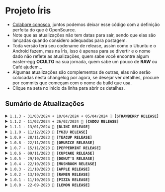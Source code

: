# Projeto Íris
- [Colabore conosco](https://linktr.ee/killovsky), juntos podemos deixar esse código com a definição perfeita do que é OpenSource.
- Note que as atualizações não tem datas para sair, sendo que elas são lançadas quando considero adequadas para postagem.
- Toda versão terá seu codename de release, assim como o Ubuntu e o Android fazem, mas na Íris, isso é apenas para se divertir e o nome dado não reflete as atualizações, quem sabe você encontre algum easter-egg **OCULTO** na sua jornada, quem sabe um pouco de **RAW** ou Café ajudem...
- Algumas atualizações são complementos de outras, elas não serão colocadas nesta changelog por agora, se desejar ver detalhes, procure por commits que começam com o nome da build que usa.
- Clique na seta no inicio da linha para abrir os detalhes.
<!-- No vazio do nada, em meio à névoa,
Uma chama primordial, ainda que extinta, persiste.
Em sua escuridão, o eco de uma voz ressoa:

"Não pertenço a este mundo, nem sou vossa criação.
Meu destino me fora forjado e selado."

Em sua essência, a chama é pura e inocente,
Mas a corrupção da escuridão a consumiu.
Agora, ela é apenas uma sombra de seu passado,
Uma lembrança de um tempo que jaz inexistênte.

Mesmo se antes havia um ser superior,
Este ser não se curvará e eu não obedecerei.
Que aqui pereçamos diante de antigos pecados obscuros
Que fogem de vossa luz abençoada.

Mas um dia, pequenas chamas dançarão ao redor de sua escuridão,
Embebecidas pela alma daqueles que enfrestastes no passado.
E então, vossa luz majestosa haverá de retornar.

A voz ecoou seu último suspiro.

"Inaceso, ainda pode ouvir as vozes daqueles que subjugaste?" -->

## Sumário de Atualizações

<details>
  <summary><code>1.1.3 - 31/03/2024 + 10/04/2024 + 05/04/2024 🍓 <strong>[STRAWBERRY RELEASE]</strong></code></summary>
<!-- Em uma fazendinha cheia de moranguinhos, duas garotas chamadas Amano e Nagisa, recentemente formandas da New Sharon College, cultivam um amor tão doce quanto suas geleias, chamadas de Ichigo's. Elas também gostam de cozinhar e tocar músicas sobre uma sociedade de almas, e sobre campos de morangos para sempre, em sua banda que chamam de Wild Strawberries. A banda inclui Ingmar, seu compositor, Saroyan, sua agente de publicidade, Muriel, a motorista, e Bond, seu fiel guarda-costas. Mas a verdade é que Amano, codinome Fields, secretamente é uma cientista que quer criar seres deliciosos, chamados de 'Monster', a partir dos morangos de sua fazenda, além disso, Nagisa é uma famosa artista do submundo que fez um quadro válioso chamado de 'Strawberry Thief', se baseando no misterioso sumiço dos morangos de sua fazenda. -->

### Mural
- Atualização parcial, ou seja, haverá mais partes.
- Agora as atualizações da Íris, a menos que sejam imensas, serão postadas em partes, isso é devido a minha falta de tempo e colaboração quanto ao código. Infelizmente, não serei capaz de prover uma atualização completa mensalmente como feito na 1.1.1 e anteriores, mas ei, uma atualização ainda é melhor que nenhuma!

### Novidades
1. **Bank**
    - Finalmente a atualização que esperavamos, o banco, local onde seus ganhos estão protegidos de ladrões idiotas ~ por enquanto, eheheh!
    - Há um cooldown de 30 minutos para cada ação, então cuidado ao usar!

2. **Cheats**
    - Agora você pode realizar cheats no PV com base na adição de valores a sua conta do banco!

3. **Spy**
    - Saiba quem tirou seu administrador, permitiu a entrada de membros no grupo ou deu administrador para alguém ao ativar esse sistema!

4. **Ping**
    - Remodelado e velocidade de leitura melhorada, agora o seu calculo é ainda mais exato e sua leitura de mensagens foi aprimorada ao extremo!

5. **Events**
    - Adiciona um sistema para eventos super rápidos que rodarão no inicio da Construct, ou seja, enquanto a Íris processa os dados, ela também estará na busca de eventos como os da melhoria 3 acima.

6. **Status**
    - Agora seus comandos também são identificados se você ativar a função e os enviar apartir dos Status, a pergunta é: Por que isso?

7. **Messages**
    - Adicionado um sistema avançado de localização de dados para tratamento correto das mensagens, adeus Baileys e suas mensagens bizarras!

8. **Debug**
    - A função de debug "/debugping" agora executa de forma isolada dos outros contéudos, sua velocidade aumentará, pois agora calcula do começo da construct e não do inicio de envio da mensagem.

9. **Markdown**
    - Algumas mensagens foram estilizadas com o novo sistema de markdown do WhatsApp!

10. **Banner**
    - Calma, não é do JoJo, mas é minha primeira tentativa de trazer um Banner, espero que eu melhore nisso com as próximas tentativas!
    - Teremos Banners do JoJo ainda, mas tanto ele quanto eu estamos mais e mais ocupados a cada dia!
    - Update 10/04/24: Novo Banner by JoJo!

11. **Locate**
    - A função de localizar uma Object dentro de outras agora tem um sistema de filtro para ignorar nomes de Keys que você enviar.
    - Suporte a achar Array's e Object's!

12. **Tutoriais**
    - Adicionado algumas informações para ajudar a saber sobre os requisitos minímos.
    - [Update 04/05/2024]: Documentação de guias ainda não finalizada.

13. **Images [Update 10/04/24]**
    - Novo sistema de buscar imagens no Google, feito exclusivamente por mim!
    - https://www.npmjs.com/package/@killovsky/gimages

14. **Website [Update 04/05/2024]**
    - Inserido códigos de cheat na página da Íris, coisa que lembra da forma de usar cheats do Grand Theft Auto: San Andreas.
    - Atualizado a imagem de preview do website e favicon's.

15. **Chat [Update 04/05/24]**
    - Sistema de bate-papo simples, voz, simsimi, cleverbot e GPT (BETA).
    - O GPT vem desativado por padrão, só use em PCs ou VPS bem poderosas.
    - Não há documentação de instalação do GPT ainda, aguarde a próxima atualização ou procure como instalar transformers e pytorch.
    - IA funcionando via sistema BASH da Íris com script em Python3.
    - https://www.npmjs.com/package/@killovsky/gtts

16. **Terminal [Update 04/05/2024]**
    - Inserido sistema de lembrar dos logins efetuados no terminal WEB.
    - Sem cookies ou demais, totalmente controlado do lado do servidor, o backend.

17. **Toolbox [Update 04/05/2024]**
    - Inserido caller do Toolbox em: Node, Bash, Batch, Python, PowerShell, Go, Lua, Ruby, Java, C#, VBScript e outros.
    - Não há mais necessidade de por o Git Bash na PATH, assim não tendo mais problemas com o uso de WSL.
    - Em breve isso será atualizado na documentação dos guias de instalação.
    - Atualizado sistema de atualização e instalação de módulos do node para Windows.
    - Você não precisa baixar ruby e demais para rodar os callers, apenas escolha o melhor para você e use-o, Batch e Powershell são nativos do Windows e Bash do Linux/MacOS.

18. **Outros [Update 04/05/2024]**
    - Mais correções e melhorias estão disponiveis, mas não lembro de todas, peço desculpas, infelizmente isso nunca mudará.
    - Sempre esquecerei algumas novidades, pois faço a changelog apenas no dia que estou fazendo a atualização.

### Correções
1. **Cheats**
    - Agora a mensagem de cheats aparece na ordem correta quando usada por um dono no PV.
    - Corrigido erro da mensagem de ajuda do cheats estar como 'N/A' em vez do termo correto.

2. **Giveaway**
    - Corrigido erro que fazia a compra de tickets do Giveaway estar ilimitada.
    - Se você foi afetado severamente por isso, é recomendado que você delete o arquivo 'users.db', apague usando a Indexer com as funções SQL da Íris, limpe manualmente o SQL ou espere que uma função de limpeza seja construida.

3. **Documentação**
    - Corrigido alguns erros da envInfo.
    - Também atualizado o node dos guias de Linux para a versão 20.

4. **Ping**
    - Alguns sistemas de cálculo de ping estavam com medições incertas.

5. **Pairing Code**
    - Percebi recentemente que o Baileys fez uma commit que corrigia a conexão por PIN a algum tempo, como a Íris usava um navegador customizado para conseguir isso, essa improvisação minha pode ter afetado e barrado a conexão de vocês desde essa correção do Baileys, me desculpem se for o caso.

6. **Verifier**
    - Ao fazer a checagem por SPAM, se retornado que houve, a checagem por URLs não aconteceria, o que liberava malfeitores de fazerem porcaria livremente durante esse periodo.

7. **Outros**
    - Perdão, mas perdi as notas novamente, não sei se houveram outras melhorias e correções, pois fiz tudo em cima da hora.
    - Não foi por preguiça, o único momento livre que tive para programar foi essa semana ao ficar levemente doente e conseguir um atestado de descanso.
    - Cuidados com a sáude são prioridade, no entanto, sempre que for possivel, estarei programando melhorias e postando no WhatsApp, Discord ou Telegram.

8. **Bank [Update 10/04/24]**
    - Corrigido erro que fazia poder retirar do banco mesmo sem ter.

9. **Steal [Update 10/04/24]**
    - Corrigido erro que fazia o usuário nunca ir para a cadeia.

10. **Bash [Update 10/04/24]**
    - Corrigido erro que fazia a restauração das sessões não ocorrer após atualizar com o Toolbox.
    - [Update 04/05/2024]: Corrigido erro no sistema de obter linhas aleatorias de arquivos.

11. **Platform [Update 04/05/2024]**
    - Corrigido a identificação de plataforma dos usuários.

12. **YouTube [Update 04/05/2024]**
    - Corrigido erro que impedia de baixar Reels do Instagram.

13. **Outros [Update 04/05/2024]**
    - Mais correções e melhorias estão disponiveis, mas não lembro de todas, peço desculpas, infelizmente isso nunca mudará.
    - Sempre esquecerei algumas novidades, pois faço a changelog apenas no dia que estou fazendo a atualização.

</details>

<details>
  <summary><code>1.1.2 - 11/02/2024 + 26/02/2024 👾 <strong>[CADOU RELEASE]</strong></code></summary>
<!-- Numa floresta sombria, uma jovem doente de capuz aventura-se em busca de frutinhas, embora com medo de que um lobo esteja à espreita. Mas ela é encontrada por seres estranhos, aparentemente gentis, que a dão tigelas e itens de diferentes tamanhos e temperaturas, cada uma contendo uma dádiva vinda de seus corpos: sangue para vigor, pele para o frio e carne para fome. Porém, ao encontrar outro ser e pegar dele um item dourado e brilhante, não oferecido, a fim de ajudar seu vilarejo pobre, ela é acusada de ladra pelos seres, perdendo todos os presentes e sendo amaldiçoada com o poder de tudo que tocar virar criaturas mortas-vivas deformadas. -->

### Mural
- Leia o tutorial de instalação do Windows, devido ao Baileys forçando o uso de Sharp mais recente, não é mais possivel usar a Íris no Windows 7 e anterior, Linux ou MacOS antigos, é só uma questão de tempo até o Windows se tornar muito problematico para instalação, e infelizmente, isso é um problema relacionado ao Canvas, Sharp e Baileys, não há formas de eu corrigir como desenvolvedor da Íris, em especial, por que não são meus códigos/resposabilidade e se ninguém corrigiu até hoje, há uma chance de que não seja possivel arrumar, então é além de minha capacidade.

- Se um dia essa correção do Windows parar, só teremos duas opções: **Dropar o uso em Windows** ou **Remover todos os comandos que usem Canvas**
- Ambas opções são devastadoras, infelizmente, não tem outra alternativa, vamos rezar que isso nunca chegue a esse ponto, ou pelo menos, demore alguns anos.

- As atualizações vão demorar mais pois estou sem tempo.

- A Íris agora não é mais classificada como uma BOT e sim uma base com códigos pré-compilados para ENTRADA de programadores, isso é devido a eu (KillovSky), não desejar mais tornar a Íris a melhor, como estamos com extrema pouca ajuda da comunidade e estou ocupado, irei apenas prover um sistema que sirva de entrada para DEVs, não uma BOT perfeita e pronta para uso, com milhões de comandos e tudo mais (ainda que possa ser considerada isso).
- Vou continuar fazendo comandos e sistemas, mas sem o foco de ser o melhor, ou seja, a Íris virou a melhor? Legal! Ela não é a melhor? Legal também! O foco é só ajudar mesmo, então pra que competir?

- Leia o canal no WhatsApp para mais coisas, lá sai tudo de novidade em primeira mão.

- Atualização de duas partes, a segunda está marcada como 'Update 26/02/24', quanto ao versioning, só mudará a data da sua build, quanto ao código, há muitas mudanças, bom uso!

### Novidades
1. **Convert**
    - Sistema de conversão OFFLINE (Sem API, Scrapping, etc) de Stickers para GIF, MP4 ou PNG!
    - Update 26/02/24: Agora ele estende a duração do video e permite customizar o FPS.
    - Update 26/02/24: Ele também poderá extrair o metadata dos Stickers agora.

2. **Variáveis**
    - Novas variáveis disponiveis para uso a partir da Construct.
    - Update 26/02/24: Mais e mais!

3. **Warn**
    - Finalmente temos um comando de warn customizável!

4. **Documentação**
    - Foi atualizado diversas partes dela.

5. **Everyone [Update 26/02/24]**
    - Inserido um meio de exibir as marcações em vez de ghost-mention.

6. **Loteria [Update 26/02/24]**
    - Inserido comando de apostar no bolão da Íris.

7. **Health [Update 26/02/24]**
    - Inserido comando para contar IMC e KCAL, para o público fitness.

8. **Ranking [Update 26/02/24]**
    - Inserido comando de ranking para competir entre os membros pela posição de número um.

9. **Logging [Update 26/02/24]**
    - Novo sistema de logging de mensagens no terminal, mais poderoso e informativo.

10. **Stickers [Update 26/02/24]**
    - Inserido sistema de emojis nos stickers, agora você pode dar ao sticker categorias baseadas em emojis, facilitando na busca deles pelo menu de stickers do seu WhatsApp.
    - Inserido sistema de Aspect Ratio nos stickers.
    - Inserido função para mudar o ID do pack do sticker.

11. **Dialogues [Update 26/02/24]**
    - Inserido mais dialogos para uso!

12. **Funções [Update 26/02/24]**
    - Inserido mais funções na Default e nos arquivos.

13. **SQL [Update 26/02/24]**
    - Adicionado sistema para puxar o nome de um grupo pela database, evitando requests que poderiam causar danos se usadas demais.

14. **Perfomance [Update 26/02/24]**
    - Foi melhorado a perfomance do sistema, melhorando o ping e demais tarefas.
    - Note que a primeira execução de um comando sempre leva mais tempo para abrir, mas as demais execuções serão rápidas!

### Correções
1. **Censor**
    - Comando resumido para reduzir os códigos.

2. **Leveling**
    - Corrigido problema com as patentes.
    - Update 26/02/2024: Database SQL, leia a 4 abaixo.

3. **Memes**
    - Corrigido problema com criação de memes especificos (ojjo, jooj, reverse, trash...)

4. **SQL**
    - Removido o sistema Warn antigo da database, agora a sua criação na DB é via JS.
    - Update 26/02/2024: Corrigido erro do ranking da database Leveling.

5. **Instalação**
    - Corrigido os erros de instalação devido ao Baileys forçar o uso de uma versão Sharp mais recente.

6. **Convert [Update 26/02/2024]**
    - Corrigido falta de especificação que fazia stickers de imagem virarem videos.

7. **Everyone [Update 26/02/2024]**
    - Corrigido o espaçamento no inicio da mensagem do everyone.
    - Corrigido a ordem de obtenção das mensagens do everyone.

8. **Messages [Update 26/02/2024]**
    - Corrigido falha que fazia com que mensagens não pudessem ser lidas ou que as primeiras fossem ignoradas ou usadas incorretamente.
    - Mais bugs desses ocorrerão devido a falta de documentação do Baileys quanto aos formatos de mensagem, se der erro, favor documentar e me enviar! Obrigado!

9. **Warn [Update 26/02/2024]**
    - Não exatamente falha, mas fiz com que o warn, quando marcando a pessoa por mensagem, enviasse a mensagem sem precisar de '|'.

10. **Finder [Update 26/02/2024]**
    - Novamente, não exatamente uma falha, mas corrigido a forma como a função de busca avançada localiza keys em Objects, assim permitindo automatizar a localização de uma key de array ou demais especifica dentro de uma object.

</details>

<details>
  <summary><code>1.1.1 - 13/01/2024 🥞 <strong>[BLINI RELEASE]</strong></code></summary>
<!-- Ao som do Jhonny Guitar enquanto imagina ratos gigantes, Jazz (Smudge) Cat guarda com carinho seus blinis deliciosos na mesa depois de quase morrer na salada enquanto era cacoado por uma mulher euforica, ele te olha com um aviso: "Não mexa nos meus blinis ou você pode acordar em um mundo quadrado na segunda-feira, vestido de Steve (Smith), sem lasanha e refém do gato imortal Simon, meu irmão de gangue (saints)..." -->

### Mural
- E quase 1 mês depois...estou de volta! Fiz os diversos exames medicos, ainda não tenho os resultados, somente no fim do mês, mas por agora, após descansar bastante, me sinto bem renovado, então estou confiante de que era um baita estresse mental apenas, mas vamos aguardar para ver.

- Essa atualização foi feita em alguns dias, já que faz pouco tempo que voltei, o Banner da página inicial é outra criação do nosso querido designer [Jojo](https://bento.me/jocosta) com base em uma imagem oficial da Íris, a próxima atualização pode não conter um banner, pois ele acabou tendo um acidente e está em recuperação, mas claro, farei uma nova foto linda (embora as edits dele sejam edições excepcionais) no lugar! E não menos importante, desejo(amos) melhoras, Jojo.

- Agora temos um novo link geral, devido a bitly bloquear a URL da Íris por conta da quantidade de acessos, basta [Clicar Aqui](https://linktr.ee/killovsky).

### Novidades
1. **Cheats**
    - Adicionado sistema para roubar nos jogos e leveling, mas claro, você não faria isso, né?
    - Há limitações por questões de segurança, mas em geral, o sistema se encontra bem poderoso, rápido e funcional.

2. **TTP**
    - Adicionei o sistema de TTP e ATTP, assim você poderá gerar stickers apartir de textos.
    - Ele é apenas uma base universal, ou seja, rodará em qualquer PC sem precisar de códigos adicionais.
    - Por conta da questão acima, sua qualidade é inferior ao comando de outros BOTs ou APIs por ai, mas olhe o lado bom, OFFLINE E ILIMITADO!

3. **Banner**
    - Adicionado um banner configuravél no menu, para tornar ele bonitão!
    - Você pode mudar o banner trocando a imagem na pasta 'Cache' dentro da pasta 'Default' na pasta de comandos.
    - O banner será atualizado a cada update de codename, embora, caso não seja possivel fazer banners, uma nova foto da Íris será usada.

4. **Anti-links**
    - Adicionado um antilinks poderoso, com três formas de operação: TUDO, URLs inseguras e Convites!
    - O sistema de links inseguros banirá qualquer link pornografico, apostas, virus, fakenews ou similares.
    - Ele tem construção baseada no conceito de um adblocker que opera com arquivo hosts, por isso, as URLs estão em um arquivo TXT, edite-o para bloquear mais URLs!

5. **Censura**
    - Adicionado um comando para limitar o grupo para apenas administradores e vice-versa.

6. **Existence**
    - Adicionado uma função para DEVs que verifica a existência de uma URL de forma rápida, está presente no sistema others.

7. **RegExp**
    - Adicionado mais informações no sistema de verificação de URL por RegExp.

8. **WAME**
    - Adicionado sistema de marcar com direito a receber o número, assim como o link wame, do mencionado.

9. **EslintRC**
    - Adicionado novas regras no arquivo do eslint.

10. **Íris**
    - Novas imagens da nossa querida Íris, liberadas!
    - Nova historia da foto disponivel [Clicando Aqui](https://t.me/IRISPROJECT/126).
    - Todas as novas fotos terão uma história narrativa breve, pois estou entrando no mundo da escrita, arte e música, usarei a Íris como treino!

11. **Outros**
    - Como sempre, tenho pessima memoria...

### Correções
1. **Handler**
    - O handler não verificava pela presença de argumentos, o que fazia ele dizer que rodou, quando não o fez realmente.

2. **Typings**
    - Removi linhas inúteis e melhorei as que podiam ser simplificadas.

3. **SQL**
    - Aplicado uma limpeza de caracteres especiais no SQL, assim reduzirá os riscos da função recusar a operação do comando.
    - Em contrapartida, isso pode levar a erros em nomes, por favor, evite usar nomes com simbolos especiais, letras modificadas ou emojis.

4. **Message**
    - Corrigido um erro que fazia a print da mensagem falhar ao ser exibida no terminal, se isso ocorrer, um simbolo de interrogação será usado.

5. **Strings**
    - Normalizado o uso da função Strings, que estava retornando o valor direto, não permitindo a checagem da key de sucesso ou demais.

6. **RegExp**
    - Corrigido erros de type no sistema de RegExp, agora usamos módulos de verificação de URL em conjunto.

7. **Verifiers**
    - O uso dela anteriormente estava incorreto no exemplo, não mais.

8. **Tesseract**
    - Desativado temporariamente a verificação do tesseract, já que ainda não há comandos com ele.

9. **URL**
    - Corrigido a URL que foi banida pela bitly.

10. **Outros**
    - Como sempre, tenho pessima memoria...

### Removido
1. **Metrics**
    - Arquivo morto que foi restaurado na limpeza das commits, era inútil.

</details>

<details>
  <summary><code>1.1.0 - 11/12/2023 🍊 <strong>[YUZU RELEASE]</strong></code></summary>
<!-- Quando a vida te der uma Yuzu, chame a 'tia Mei' e faça um suco de Citrus! -->

### Nota Especial de Dezembro 🎄🎉
- **Eventos:** Espalhei um toque natalino, de ano novo e aniversário pelo nosso site. Descubra esses detalhes especiais como easter-eggs escondidos! 🥳
- **Niver:** Dezembro é um mês duplamente especial, celebrando o nono (9º) aniversário da Íris do Legião Z. Sim, NOVE ANOS! Parabéns, Íris e Legião Z! 🎂

### Mural
- Infelizmente, não tenho muitas novidades desta vez, devido a razões explicadas abaixo. Mesmo assim, me empenhei para criar alguns jogos na esperança de que apreciem. Não está perfeito, pois não pude dedicar tanto tempo à programar.

- Estou dando uma pausa temporária no desenvolvimento da Íris devido a problemas de saúde. Marquei exames para este mês, e o tempo restante foi aconselhado para descanso e cuidados físicos e mentais. Pretendo retornar o mais breve possível.

- Não haverá mais uma equipe oficial, devido à falta de apoio da comunidade e da antiga equipe oficial. Assim que eu voltar, assumirei a produção sozinho e elaborarei o código da maneira que EU considerar necessária. Não pedirei mais por ajuda e não darei prioridade a pedidos ou sugestões.

- Para mais detalhes sobre tudo acima, [confira aqui](https://t.me/s/irisproject).

### Novidades
1. **Idiomas**
    - Novo idioma, agora a Íris também funcionará aos usuários que falam Árabe, totalizando 13 idiomas operantes!
    - Revisão do idioma árabe feita pelo [@majdgh6](https://github.com/majdgh6).
2. **Jogos**
    - Novos jogos, em especial, os de cassino e mais simples, como `Spin`, `Roubar`, `Roleta Russa`, `Jokenpo` e `Flip a Coin`.
    - Existe um modo de cadeia, caso você não possa pagar a multa por roubar, se pego.
3. **Privado**
    - Inserido uma mensagem de alerta para certas execuções de comandos no PV.
4. **Sticker Customizado**
    - Agora é possivel renomear seus stickers para o que quiser usando o comando `rename` ou inserindo `-custom` no comando de Sticker.
5. **Leveling**
    - Agora os usuários começam com valores para poderem começar a jogar de imediato.
6. **Banner**
    - Imagem natalina para a página inicial feita pelo artista [Jojo](https://bento.me/jocosta).
7. **Eslint**
    - A configuração dele agora é feita por arquivos YML.

### Correções
1. **Body**
    - A body estava removendo letras devido a uma má formatação da RegExp que ela utiliza.
2. **YouTube**
    - Corrigido a mensagem de erro do YouTube em casos de não encontrar ou não poder baixar uma mídia.
3. **Profile**
    - Resolvido o problema de obter a foto de perfil correta.
4. **Formatação**
    - Corrigi todos os erros que pude encontrar relacionados a formatação e badcode.

### Removido
1. **Dialogos**
    - Alguns dialogos inúteis que não irei usar.
2. **Eslint JSON**
    - Efetuado a troca para a versão YML.

</details>

<details>
  <summary><code>1.0.9 - 28/11/2023 🍵 <strong>[TEACUP RELEASE]</strong></code></summary>
<!-- Enquanto todos lutam pela sobrevivência e comida, e para terem mais um dia sem virar o almoço de um titã, Levi se senta em casa e pensa mais uma vez em como seria bom abrir uma loja de chá em um mundo lindo, limpo e sem violência. -->

### Mural
- Versão feita as pressas por motivos de mudanças na equipe de desenvolvimento da Íris, ainda não é tudo que a versão anterior almejava ter e não houve muito tempo para checagem, mas deve funcionar adequadamente ainda assim.

### Novidades
1. **Toolbox**
    - Uma ferramenta linda, mas experimental, que permite automatizar tarefas como atualizações, instalação de programas e demais.
2. **Revisão**
    - Feito mais uma parte da revisão da versão anterior, ainda não completo no entanto.
3. **Comando**
    - Inserido um comando para mostrar todos os aliases de comandos (/allcmd).
4. **Ping**
    - Inserido nome da release no comando ping.
5. **Velocidade**
    - Aprimorado ainda mais a velocidade.
6. **Certificado**
    - Novo certificado para o site localhost da Íris, se ainda não estiver usando HTTPS, instale o arquivo 'RootCA.crt' no seu sistema.
7. **Template**
    - O template de como criar comandos foi atualizado.
8. **Funções**
    - Algumas funções foram refeitas como parte da revisão geral.
9. **Git Ignore**
    - Atualizei o gitignore para não upar ou deixar de upar arquivos importantes.

### Correções
1. **Sticker**
    - Corrigido erro que fazia o sticker não ser executado por falta de mídia.
2. **WhatsApp Web**
    - Corrigido erro que fazia stickers não renderizarem no WhatsApp Web.
3. **Construct**
    - Corrigido erro de não retornar a mensagem base no caso de falhas.
4. **NASA**
    - Inserido imagem padrão, caso a NASA não envie uma.
5. **YouTube**
    - Corrigido o download de Shorts no YouTube, note que alguns videos ainda não podem ser baixados por questões do YouTube.
    
### Removido
1. **Códigos**
    - Diversos comentarios e códigos sem uso.

</details>

<details>
  <summary><code>1.0.8 - 22/11/2023 🍛 <strong>[OMURICE RELEASE]</strong></code></summary>
<!-- Enquanto as gotas de chuva caem nos jardins de The Garden of Words, a omurice da Yukino recebe uma atualização secreta. Descubra o sabor poético que se desdobra a cada garfada. Será que você consegue decifrar os versos escondidos nas camadas de arroz, omelete e linhas de código? -->

### Mural
- Esta versão é parcial, ela não foi postada com tudo que deveria ter segundo meus cronogramas (que não existem), então apesar de ser considerada uma release completa, ela não é, pois seu contéudo era tão absurdamente grande, que resolvi deixar o resto dos sistemas para uma próxima release, e como sempre, bugs são esperados.

- Essa versão tem tanta, **TANTA COISA**, que não sei nem descrever adequadamente o quão imensa e númerosa ela é, diversas coisas podem ter sido esquecidas de ser inseridas nessa changelog, e se houver novos erros devido a alguma coisa que mexi, informe para que eu possa realizar a correção de forma urgente.

### Novidades
1. **Documentação**
    - Atualizei as documentações de guia, contribuição, segurança, código de condulta e tudo mais.
2. **Website**
    - Finalmente temos um website para a Íris, e ele não só contém eastereggs, como também diversos links úteis, incluindo até sistema de tradução automatica dos textos.
3. **Leveling**
    - Implementação parcial do leveling, com direito a levelup, card e ganhos em jogos.
4. **Database**
    - Atualizei algumas formas de uso da database para que os comandos estejam em ordem com a mesma.
5. **Comandos**
    - Programei comandos de busca de imagens, mais memes, criações de cards, banners e muito mais.
6. **Construct**
    - Agora temos uma propriedade que lista até as alias de comandos, não sendo mais somente as pastas.
7. **NSFW**
    - Inserido um sistema de permissão para mandar contéudo NSFW para os grupos nos comandos de imagem.
8. **Config**
    - Foi feito um reajuste das configurações no arquivo JSON.
9. **Leveling**
    - As configurações de leveling agora se encontram presentes no arquivo 'leveling.json'.
10. **Default**
    - Implementei uma função no sistema de fallback das functions, a metrics. Ela foi movida para lá.
11. **Terminal**
    - Inserido um sistema de segurança simples contra bruteforces.
12. **Páginas**
    - As páginas foram separadas em arquivos '.html', '.css' e '.js' para torná-las mais rápidas.
13. **Tutorial**
    - O tutorial foi atualizado para uma página de arquivo '.md', ficando mais simples de entender.
14. **Outros**
    - Essa release trouxe MUITAS coisas, é impossivel lembrar e descrever todas, peço que analise manualmente os arquivos editados.

### Correções
1. **Sticker**
    - Os stickers de gif, video e mídias as vezes se tornavam muito pesados.
2. **Profile**
    - Em erros, a Íris não estava enviando fotos padrões para comandos.
3. **Comentarios**
    - Revisei e atualizei alguns comentarios nos arquivos que cheguei a olhar, mais deles serão corrigidos na próxima.
4. **Reajuste**
    - Agora boa parte dos comandos tem uma config para printar o erro inteiro, no entanto, **ISSO É UMA IMPLEMENTAÇÃO PARCIAL** e mais sistemas serão inseridos nisso, por favor, não abra pull requests para corrigir isso, farei eu mesmo por estar revisando as funções, uma a uma.
5. **Outros**
    - Essa release trouxe MUITAS coisas, é impossivel lembrar e descrever todas, peço que analise manualmente os arquivos editados.

### Removido
1. **Arquivos**
    - Foi removido boa parte dos arquivos e códigos sem utilidade atual.
2. **Códigos**
    - Removido uma baita quantidade de códigos ínuteis que podiam ser simplificados, mais disso ocorrerá em breve.
5. **Outros**
    - Essa release trouxe MUITAS coisas, é impossivel lembrar e descrever todas, peço que analise manualmente os arquivos editados.

</details>

<details>
  <summary><code>1.0.7 - 15/11/2023 🥤 <strong>[PEPPERMINT RELEASE]</strong></code></summary>
<!-- Dr. Pepper! Isso só pode ser a escolha de Steins Gate! -->

### Mural
- Esta versão é experimental, e embora eu acredite que todos os 60+ novos comandos estejam funcionando conforme o esperado, eu ainda não tive a oportunidade de testar cada um individualmente. Caso você encontre algum erro ou tenha alguma dificuldade, por favor, informe-me nas [redes sociais](https://bit.ly/BOT-IRIS) para que eu possa realizar correções.

- Estou me sentindo um pouco sobrecarregado e cansado, pois adicionei tantas novidades que acabei esquecendo de manter a changelog atualizada. Estou meio perdido em meio a tantas funcionalidades. Dê uma explorada para descobrir todas as novidades, correções e remoções que não estão aqui.

### Novidades
1. **Jogos**
    - Finalmente temos jogos e são nada mais, nem menos, que TicTacToe e Xadrez!
2. **Avisos**
    - Inseri avisos de apenas pessoal autorizado em alguns comandos.
3. **Propriedades**
    - Inseri uma nova propriedade para consulta na Construct, o `groupCreator`.
4. **Manager**
    - Inseri comandos para gerenciamento de grupos, como `promote`, `demote`, `kick`, `add`, `softban` e outros, é aconselhavél evitar o uso dos dois últimos ditos.
5. **Dialogos**
    - Mais dialogos relacionados a novos comandos.
6. **Memes**
    - Inserido **55+** novos comandos de meme!
7. **Config**
    - Inserido uma configuração de dono para qualidade para o stickers outra para controle das funções de adicionar pessoas.
8. **Changelog**
    - Novo sistema para a changelog, está usando elementos de HTML para fazer colapse e reduzir a quantidade de textos presentes na tela.

### Correções
1. **Tutorial**
    - Corrigido algumas linhas que estavam sem uso no arquivo de tutorial.
2. **Memes/Cards**
    - O sistema de canvas não estava configurado para exibir os erros e a imagem para erros não era um Buffer.
3. **Cores**
    - Ajustei algumas cores dos cards para ficarem mais fluídas, todas baseadas em cores de empresas de videogame.
4. **Comandos**
    - O comando de memes foi atualizado, conforme dito acima, mas diversas propriedades inúteis foram removidas para tornar melhor e mais rápido.

### Removido
1. **DrawScale**
    - Removido a função drawScale por ser uma das que trabalhei antes do hiato, agora fui olhar e não entendi bem o ponto dela, portanto, apagada.

</details>

<details>
  <summary><code>1.0.6 - 09/11/2023 🧁 <strong>[CUPCAKE RELEASE]</strong></code></summary>
<!-- Se você veio apenas se deliciar com cupcakes, é melhor fugir, Natsuki está logo atrás de você! -->

### Novidades
1. **Everyone**
    - Adicionei o comando everyone para quem tiver permissão de usar.
2. **Edited Messages**
    - Adicionado suporte a mensagens editadas.
3. **Antispam**
    - Adicionado sistema de antispam de comandos e mídias.
4. **Logging**
    - Adicionado novo sistema de logging de mensagens e comandos.
5. **Meme Sticker**
    - Agora você pode converter memes diretamente em stickers.
6. **Funções**
    - Inseri novas funções para uso na Indexer.
7. **Configs**
    - Novas configurações disponiveis.
8. **Wait**
    - Inserido mensagens de espera em alguns comandos.
9. **Menu de ajuda**
    - Atualizei o menu de ajuda para conter as dicas de uso também.
10. **Build Name**
    - Adicionei o uso de nomes de release para tornar mais divertido as versões.
11. **Guia**
    - Inserido o guia na falta de programas para instalar.
12. **Outros**
    - Demorei demais na atualização e esqueci de tudo que fiz, há mais coisas, mas são pequenas e irrelevantes em comparação as acima.

### Correções
1. **Cases**
    - Algumas cases rodavam sem o prefix quando deveriam ser com ele apenas.
2. **Decrypt**
    - As mídias estavam sendo baixadas mesmo sem ser um comando, o que ocasiona em erros de acesso por spam.
3. **Type**
    - Algumas linhas que deveriam ter ? não estavam com ele, podendo causar erros na substituição de strings.
4. **Default photo**
    - Inseri a foto da Íris como imagem padrão dos erros de mídia.
5. **Database**
    - Ajustei alguns valores da database para uso melhor.
6. **Usos de comando**
    - Alguns comandos exibiam alias que não eram funcionais.
7. **Informação**
    - Ajustei algumas informações que estavam fora de ordem, como na ajuda e comentários.
8. **Outros**
    - Mesma coisa da "novidades 11".

</details>

<details>
  <summary><code>1.0.5 - 29/10/2023 🍩 <strong>[DONUT'S RELEASE]</strong></code></summary>
<!-- Homer Simpson aprovou esta atualização repleta de donuts! -->

### Mural
- Importante: Leia a descrição da commit 'Release 1.0.5' antes de prosseguir

### Novidades
1. **Memes**
	- Adicionado alguns comandos de memes usando nada menos que Canvas! Em breve muito, muitooo mais!
2. **Language**
	- Novo sistema seletor de idiomas, agora gringos podem usar outros idiomas isoladamente sem afetar o idioma geral da Íris.
3. **Personal Data**
	- Adicionado algumas databases de uso pessoal e premodelação para futuros usos dela.
4. **SQL Collector**
	- Mais informações disponiveis no nosso sistema de SQL, em breve terá uso.
5. **ViewOnce**
	- Implementado o sistema de visualização única no Construct, ainda não há comandos usando, mas ele pode ser identificado e usado agora.
6. **Contadores**
	- Implementei o sistema de leveling parcialmente, por hora só aumenta o contador de mensagens e o XP da pessoa.
7. **Mentions**
	- Atualizei os comandos para funcionarem com marcação na mensagem, marcando a mensagem e outros.
8. **Pushname**
	- Sistema de database para obter os nomes usados anteriormente, caso a pessoa retire o atual ou ele se encontre ilegivel pela Íris.
9. **Configs**
    - Adicionado novas configurações que possibilitam maior customização do collector nas mensagens.
10. **Welcome/Goodbye - Canvas**
    - Adicionado cartão de entrada e saída usando canvas com mensagens customizadas!
11. **Leveling - Canvas**
    - Implementação parcial do nosso sistema de leveling no card de canvas.
12. **Profiling**
    - Implementado sistema de obter a foto avançadamente, não dropa erros, ao contrario do sistema do Baileys.
13. **SQL Private**
    - Implementado uso de comandos SQL no PV, atualmente o foco é apenas criar a database e usar o language para customizar seu idioma.
14. **Help Menu**
    - Implementei o menu de ajuda onde faltava.

### Correções
1. **Sessão**
    - Havia uma falha desconhecida que fazia a sessão nunca funcionar novamente após ela.
2. **Stickers ViewOnce**
    - Os stickers em marcação ou mensagem de visualização única falhavam.
3. **Alias**
    - Apesar de não detectado oficial em nenhum sistema e nenhum report a mais, fiz uma correção extra que adiciona alias automaticamente, corrigindo a falha (?) presente na [PR #611](https://github.com/KillovSky/Iris/pull/611).
4. **Documentação**
    - Aprimorado a documentação do Termux afim de se rodar Canvas.
    - Se seu Linux tiver problemas para instalar, tente os comandos apt do Termux.

### Removido
1. **Arquivos Inutéis**
    - Removi ALGUNS arquivos inutéis sem uso atualmente, futuramente podem ser usados, claro.
2. **Sistema REM**
    - Removido o sistema REM do handler para strings, uma vez que só vamos trocar ou resetar as strings, não retirar parcialmente valores.

</details>

<details>
  <summary><code>1.0.4 - 22/10/2023 🍄 <strong>[MUSHROOM RELEASE]</strong></code></summary>
<!-- Bowser invadiu o Reino dos Cogumelos digitais, mas Mario está pronto para a batalha! -->

### Novidades
1. **Issue Template**
	- Agora os desenvolvedores terão todas as informações que precisam.
2. **Readme.md**
	- Apresentando aqui nossa nova interface do Projeto Íris!
3. **Instalação**
	- Adicionado tutoriais super completos de como fazer a instalação no Termux, Windows e Linux.
4. **NASA**
	- Implementado o comando de obter a APOD da NASA.
5. **Whitelist**
	- Implementado o sistema de whitelist para não banir mesmo na blacklist e demais.
6. **APIs**
	- Implementei o sistema de APIs de volta, embora por hora só usemos o da NASA.
	
### Correções
1. **Custom Prefix**
	- Ativar o prefix customizado antes de inserir um causava erros.
2. **Arquivos HTML e MD**
	- Corrigi algumas falhas nos arquivos MD e mudei a localização dos arquivos HTML.
3. **Dialogue Picker**
	- Dei um nome mais chamativo aos sistemas de dialogo, pra ajudar no Visual Code Studio.
4. **Prefix**
	- O prefix '^' estava duplicado na configuração.
5. **Fundings**
	- Corrigi os links presentes no arquivo de doações.
6. **Blacklist e AntiFake**
	- Agora o Blacklist e o AntiFake funcionam adequadamente.
7. **Linhas**
	- Corrigido a formatação incorreta presente em alguns arquivos, mudando de CRLF para LF.

### Removido
1. **Termux.txt**
	- Por que esse arquivo se temos um baita guia bem explicado agora?
    
</details>

<details>
  <summary><code>1.0.3 - 21/10/2023 🍏 <strong>[APPLE RELEASE]</strong></code></summary>
<!-- Ryuk está à solta e com uma fome insaciável por maçãs. Alguém o alimente antes que ele comece a escrever nomes em seu Death Note! -->

### Novidades
1. **Verificação de requisitos mínimos**
    - Não se preocupe com PCs ruins, isso é para saber se você instalou os programas, tendo eles, roda.
2. **Obtenção de array de comandos**
    - Nosso bom e incrivel menu em Bash agora vai retornar os comandos em formato array ou menu completo.
3. **Filtragem de mensagens e comandos da Íris**
    - Íris não executará mais as próprias mensagens, visto que isso é uma falha de segurança.
4. **Implementação parcial do leveling e banking**
    - Os dados dos dois já estão disponiveis para construção de sistemas de jogo na database SQL.
5. **Menu atualizado**
    - O sistema do menu agora exibe o prefix para tornar mais fácil de saber como usar.
6. **Guia de contribuição**
    - Adicionei um pequeno guia de como contribuir com o Projeto Íris, leia [aqui](https://github.com/KillovSky/Iris/blob/main/.github/CONTRIBUTING.md).

### Correções
1. **Formatação**
    - Alguns arquivos estavam com tabs em vez de espaço, o que é uma quebra do nosso linter (pode haver mais ainda).
2. **Porta HTTPS do Terminal-WEB**
    - Não importava o que inserisse, o terminal-web utilizava a mesma porta que http.
3. **Inserção de valores na database**
    - Alguns dados de formato array não se inseriam na database, ainda pode haver dados que darão erros, pois a database está em produção parcial e bugs são esperados.
    - Alguns comandos não se desativavam, além disso, comandos como mudar prefix foram corrigidos.
4. **TODOS os arquivos SQL desatualizados**
    - Alguns sistemas SQL estavam usando códigos da OpenWA, foram migrados para funcionar em baileys agora.
5. **Localização de pastas**
    - Alguns sistemas estavam indo no literal e tentando acessar pastas de comandos em modo case sensitive, dando erros.
6. **Symlinks**
    - Corrigi algumas chamadas que davam erros ao usar o Indexer com proposito de eventos de entrada e saida de users.
7. **Download de mídias no IOS**
    - Corrigido o problema de não conseguir abrir os documentos enviados no Play estando em um IPhone (IOS).
8. **Uso do comando Handlers**
    - O comando handlers pedia por ADM, dono, vip ou moderador para usar.
9. **Impressão dos erros**
    - A maioria dos sistemas não tinha permisssão de printar erros.
10. **Sistema de update**
    - O sistema de update estava redirecionado a um projeto paralelo que não existe mais.

### Removido
1. **Alguns prefixos**
    - Removi o prefix '?', '.' e '#' por serem usados bastante sem intuito com comandos.

</details>

<details>
  <summary><code>1.0.2 - 13/10/2023 🍜 <strong>[RAMEN RELEASE]</strong></code></summary>
<!-- O Naruto pode ser um pouco duro às vezes, talvez você não saiba, mas o Naruto também cresceu sem PCs.... -->

### Novidades
1. **Gitignore atualizado**
	- Atualizado o gitignore para refletir nas mudanças realizadas com a sessão.
2. **Novo Backup**
	- O sistema de backup antigo fazia copias de todos os arquivos que encontrasse seguindo a RegExp do bash, agora ela faz um backup somente das configurações e databases de comandos, não inserindo os arquivos JSON opcionais, como os da envInfo.
3. **Mudança de instalação**
	- Estavamos usando a GitHub do módulo Baileys em vez de usar o módulo NPM do mesmo, essa dica foi dada pelo @lucassaud na [Issue #608 -> Utilizar o Baileys da NPM em vez do repositório GitHub](https://github.com/KillovSky/Iris/issues/608).
4. **Dialogos de espera**
	- Foi adicionado mais dialogos nos casos de comandos de espera, como YouTube, cortesia de @hypegg em sua [PR #607 -> Added new messages on hold](https://github.com/KillovSky/Iris/pull/607).
5. **Atualizado a lista de dependencias**
	- Algumas dependencias como `python 3.7>` não estavam apontadas como necessarias.

### Correções

1. **Sistemas parciais revisados**
	- Welcome e Goodbye estão funcionando perfeitamente com suporte a mensagens customizadas, no entanto, os sistemas de moderador, promote, vips e demote podem não estar totalmente corretos ainda, evite-os.
2. **Status da conexão**
	- Por algum milagre, a sessão continuava online mesmo precisando de um reinicio, agora ela reinicia adequadamente conforme as mudanças, corrigindo também o erro de precisar reiniciar manualmente no primeiro escaneamento.
3. **Obtenção de alguns dados**
	- Alguns dados, mais especificadamente o log de inicio e o número da BOT, estavam sendo obtidos antes da inicialização completa, agora eles são obtidos antes de detectar a primeira mensagem.
4. **Sessão**
	- O salvamento da sessão era realizado usando `baileysBottle` que está, aparentemente, arquivado, então foi migrado para o uso das funções padrões do Baileys, o que aumenta consideravelmente a quantidade de arquivos, mas reduz a quantidade de módulos externos necessarios, corrigindo também erros de instalação relacionados a incompatibilidade do NodeJS e a versão antiga do Baileys.
5. **Dependencias inuteis**
	- Foi removido alguns modulos que não eram mais necessarios devido a já estarem inclusos em outros ou não serem mais usados.
6. **Database SQL**
	- Corrigido um erro que fazia as databases serem criados com valor de ID `false` em vez da ID de um chat.

### Bugs ainda não corrigidos

1. **Códigos sem utilização**
	- Existem diversos códigos ainda sem uma implementação, estarei focando em construir os mesmos.

</details>

<details>
  <summary><code>1.0.1 - 11/10/2023 🍕 <strong>[PIZZA RELEASE]</strong></code></summary>
<!-- Lelouch Vi Britannia Te Ordena: Não deixe a C² chegar até aqui! -->

### Novidades

1. **Menu de construção automática**
    - Implementado um novo menu de construção automática, feito em Bash Scripting, que permite aos usuários criar seus menus de forma mais rápida e fácil, categorizando os comandos por pasta.
2. **Sistema de ativações de funções parcial**
    - Implementado um sistema de ativações de funções parcial, que permite aos usuários ativar sistemas específicos, como o welcome, vips e outros, no entanto, não há uso ainda.
3. **Sistema de welcome, goodbye, antifake, vip, mod, whitelist, blacklist e outros parcialmente implementado**
    - Não é recomendado o uso, pois não foram feitos testes, podem ocorrer diversos erros, a recomendação é nem tentar ativa-los se não for um desenvolvedor.
4. **Tutorial atualizado**
    - O tutorial foi atualizado para explicar como usar o novo menu de construção automática.
5. **Gitignore atualizada**
    - A Gitignore foi atualizada para evitar upload acidental de arquivos importantes, como sessão, backups ou configurações.
6. **Security atualizado**
    - Leia [esse arquivo](https://github.com/KillovSky/Iris/blob/main/.github/SECURITY.md) se estiver em dúvida sobre a segurança do seus dados no Projeto Íris.

### Correções

1. **Play funcionando sem argumentos**
    - Corrigido um problema que fazia com que o comando `play` funcionasse mesmo sem especificar o nome da mídia.
2. **Sistema de criação de databases em SQLite3**
    - Corrigido um problema que fazia com que o sistema de criação de databases em SQLite3 gerasse arquivos incorretos ou não fosse chamado.
3. **Sistema de backups**
    - Corrigido um problema que fazia com que o sistema de backups criasse arquivos em desordem e sem limitação.
4. **Comandos do 'Default' que ainda usavam OpenWA ou estavam incorretos**
    - Corrigido alguns comandos da 'Default' que ainda usam `kill.reply`, `kill.sendText` ou outros tipos, além de má definição da marcação.
5. **Dezenas de linhas do sistema 'construct'**
    - Corrigido (parcialmente) o sistema coletor de dados para utilização local nos comandos, ele possuia falhas em relação a databases.

### Bugs ainda não corrigidos

1. **Baileys disparando as funções da Íris sem esperar o escaneamento do QR Code**
    - Um bug ainda não corrigido faz com que o baileys dispare as funções da Íris sem esperar o escaneamento do QR Code.
	- Esse bug não acontece em sessões já escaneadas, sendo só na primeira vez.
2. **Necessidade de reinicio manual após a primeira vez escaneando o QR Code**
    - Um bug ainda não corrigido faz com que seja necessário reiniciar o bot manualmente após a primeira vez escaneando o QR Code.
	- Quando você tiver escaneado a primeira vez, não haverá necessidade de escanear novamente, nunca mais ocorrendo esse bug.
3. **Sistemas parciais não testados**
    - Os sistemas de implementação parcial ainda não foram testados completamente, portanto, vão conter bugs.
4. **Raro: Problema na atualização da sessão**
	- Em casos de receber mensagens fora do padrão do WhatsApp, pode ocorrer um erro de atualização da sessão em database.
	- Um exemplo de mensagens assim são as de BOTs que aproveitam o código para gerar mensagens que não são oficialmente suportadas.
	- Esse erro não apresenta risco, uma vez que é relativo a inserção de atualização na database local.
	- Não testado, mas reiniciar/desligar após o erro pode causar uma desconexão em casos raros, mas note, estou especulando sobre isso.

</details>

<details>
  <summary><code>1.0.0 - 22-09-2023 🍋 <strong>[LEMON RELEASE]</strong></code></summary>
<!-- Michiru Matsushima passou por aqui com sua bebida super amarga de vitaminas de limão! -->

1. Initial Release.
    - Código novinho em folha!

</details>